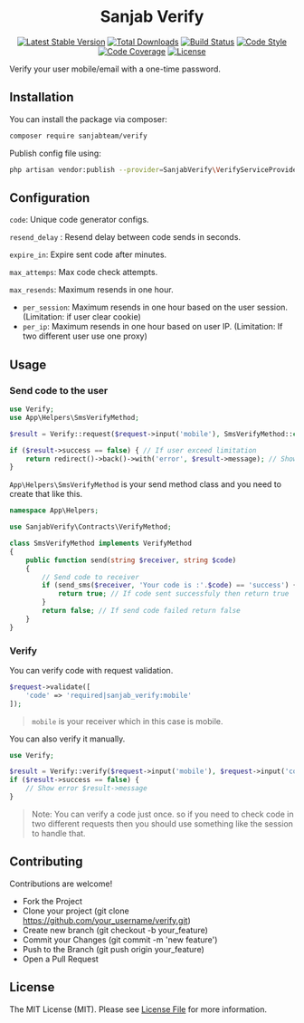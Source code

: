 <h1 align="center">Sanjab Verify</h1>

<div align="center">

[![Latest Stable Version](https://poser.pugx.org/sanjabteam/verify/v/stable)](https://packagist.org/packages/sanjabteam/verify)
[![Total Downloads](https://poser.pugx.org/sanjabteam/verify/downloads)](https://packagist.org/packages/sanjabteam/verify)
[![Build Status](https://github.com/sanjabteam/verify/workflows/tests/badge.svg)](https://github.com/sanjabteam/verify/actions)
[![Code Style](https://github.styleci.io/repos/214197383/shield?style=flat)](https://github.styleci.io/repos/214197383)
[![Code Coverage](https://codecov.io/gh/sanjabteam/verify/branch/master/graph/badge.svg?sanitize=true)](https://codecov.io/gh/sanjabteam/verify)
[![License](https://poser.pugx.org/sanjabteam/verify/license)](https://packagist.org/packages/sanjabteam/verify)

</div>

Verify your user mobile/email with a one-time password.

## Installation

You can install the package via composer:

```bash
composer require sanjabteam/verify
```

Publish config file using:

```bash
php artisan vendor:publish --provider=SanjabVerify\VerifyServiceProvider
```

## Configuration
`code`: Unique code generator configs.

`resend_delay` : Resend delay between code sends in seconds.

`expire_in`: Expire sent code after minutes.

`max_attemps`: Max code check attempts.

`max_resends`: Maximum resends in one hour.

* `per_session`: Maximum resends in one hour based on the user session. (Limitation: if user clear cookie)
* `per_ip`: Maximum resends in one hour based on user IP. (Limitation: If two different user use one proxy)

## Usage

### Send code to the user

```php
use Verify;
use App\Helpers\SmsVerifyMethod;

$result = Verify::request($request->input('mobile'), SmsVerifyMethod::class);

if ($result->success == false) { // If user exceed limitation
    return redirect()->back()->with('error', $result->message); // Show error message
}
```

`App\Helpers\SmsVerifyMethod` is your send method class and you need to create that like this.

```php
namespace App\Helpers;

use SanjabVerify\Contracts\VerifyMethod;

class SmsVerifyMethod implements VerifyMethod
{
    public function send(string $receiver, string $code)
    {
        // Send code to receiver
        if (send_sms($receiver, 'Your code is :'.$code) == 'success') {
            return true; // If code sent successfuly then return true
        }
        return false; // If send code failed return false
    }
}

```

### Verify
You can verify code with request validation.

```php
$request->validate([
    'code' => 'required|sanjab_verify:mobile'
]);
```
> `mobile` is your receiver which in this case is mobile.

You can also verify it manually.
```php
use Verify;

$result = Verify::verify($request->input('mobile'), $request->input('code'));
if ($result->success == false) {
    // Show error $result->message
}
```
> Note: You can verify a code just once. so if you need to check code in two different requests then you should use something like the session to handle that.

## Contributing

Contributions are welcome!

* Fork the Project
* Clone your project (git clone https://github.com/your_username/verify.git)
* Create new branch (git checkout -b your_feature)
* Commit your Changes (git commit -m 'new feature')
* Push to the Branch (git push origin your_feature)
* Open a Pull Request

## License

The MIT License (MIT). Please see [License File](LICENSE.md) for more information.
